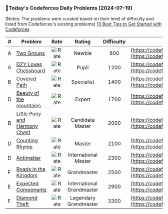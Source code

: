 ### 🌟Today's Codeforces Daily Problems (2024-07-19)
(Notes: The problems were curated based on their level of difficulty and listed from Codeforces's existing problems)
[10 Best Tips to Get Started with Codeforces](https://github.com/ika9810/Codeforces-Daily-Problems/blob/main/10%20Best%20Tips%20to%20Get%20Started%20with%20Codeforces.md)

| # | Problem | Rate| Rating | Difficulty | Contest |
|---| ----- | :--------: | :----------: | :----------: | ---------- |
|A|[Two Groups](https://codeforces.com/contest/1747/problem/A)|![Rate](https://img.shields.io/badge/Newbie-800-lightgrey)|Newbie|800|[https://codeforces.com/contest/1747](https://codeforces.com/contest/1747)|
|A|[DZY Loves Chessboard](https://codeforces.com/contest/445/problem/A)|![Rate](https://img.shields.io/badge/Pupil-1200-brightgreen)|Pupil|1200|[https://codeforces.com/contest/445](https://codeforces.com/contest/445)|
|B|[Covered Path](https://codeforces.com/contest/534/problem/B)|![Rate](https://img.shields.io/badge/Specialist-1400-9cf)|Specialist|1400|[https://codeforces.com/contest/534](https://codeforces.com/contest/534)|
|D|[Beauty of the mountains](https://codeforces.com/contest/1982/problem/D)|![Rate](https://img.shields.io/badge/Expert-1700-blue)|Expert|1700|[https://codeforces.com/contest/1982](https://codeforces.com/contest/1982)|
|B|[Little Pony and Harmony Chest](https://codeforces.com/contest/453/problem/B)|![Rate](https://img.shields.io/badge/Candidate%20Master-2000-blueviolet)|Candidate Master|2000|[https://codeforces.com/contest/453](https://codeforces.com/contest/453)|
|D|[Counting Rhyme](https://codeforces.com/contest/1884/problem/D)|![Rate](https://img.shields.io/badge/Master-2100-orange)|Master|2100|[https://codeforces.com/contest/1884](https://codeforces.com/contest/1884)|
|D|[Antimatter](https://codeforces.com/contest/383/problem/D)|![Rate](https://img.shields.io/badge/International%20Master-2300-orange)|International Master|2300|[https://codeforces.com/contest/383](https://codeforces.com/contest/383)|
|F|[Roads in the Kingdom](https://codeforces.com/contest/835/problem/F)|![Rate](https://img.shields.io/badge/Grandmaster-2500-red)|Grandmaster|2500|[https://codeforces.com/contest/835](https://codeforces.com/contest/835)|
|E|[Expected Components](https://codeforces.com/contest/1630/problem/E)|![Rate](https://img.shields.io/badge/International%20Grandmaster-2900-red)|International Grandmaster|2900|[https://codeforces.com/contest/1630](https://codeforces.com/contest/1630)|
|F|[Diamond Theft](https://codeforces.com/contest/1886/problem/F)|![Rate](https://img.shields.io/badge/Legendary%20Grandmaster-3300-red)|Legendary Grandmaster|3300|[https://codeforces.com/contest/1886](https://codeforces.com/contest/1886)|
